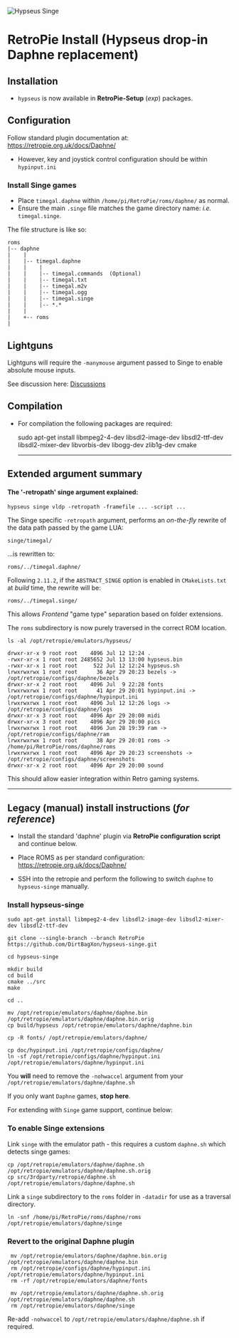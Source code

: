 ![Hypseus Singe](https://raw.githubusercontent.com/DirtBagXon/hypseus-singe/master/screenshots/hypseus-logo.png)

# RetroPie Install (Hypseus drop-in Daphne replacement)

## Installation

* `hypseus` is now available in **RetroPie-Setup** (_exp_) packages.

## Configuration

Follow standard plugin documentation at: https://retropie.org.uk/docs/Daphne/

* However, key and joystick control configuration should be within `hypinput.ini`

### Install Singe games

* Place ``timegal.daphne`` within ``/home/pi/RetroPie/roms/daphne/`` as normal.
* Ensure the main ``.singe`` file matches the game directory name: *i.e.* ``timegal.singe``.

The file structure is like so:

    roms
    |-- daphne
    |    |
    |    |-- timegal.daphne
    |    |    |
    |    |    |-- timegal.commands  (Optional)
    |    |    |-- timegal.txt
    |    |    |-- timegal.m2v
    |    |    |-- timegal.ogg
    |    |    |-- timegal.singe
    |    |    |-- *.*
    |    |
    |    +-- roms
    |


## Lightguns

Lightguns will require the ``-manymouse`` argument passed to Singe to enable absolute mouse inputs.

See discussion here: [Discussions](https://github.com/DirtBagXon/hypseus-singe/discussions/)

## Compilation

* For compilation the following packages are required:

    sudo apt-get install libmpeg2-4-dev libsdl2-image-dev libsdl2-ttf-dev libsdl2-mixer-dev libvorbis-dev libogg-dev zlib1g-dev cmake

  *  *  *  *  *

## Extended argument summary

#### The '-retropath' singe argument explained:

    hypseus singe vldp -retropath -framefile ... -script ...

The Singe specific ``-retropath`` argument, performs an *on-the-fly* rewrite of the data path passed by the game LUA:

    singe/timegal/

...is rewritten to:

    roms/../timegal.daphne/

Following ``2.11.2``, if the ``ABSTRACT_SINGE`` option is enabled in ``CMakeLists.txt`` at _build_ time, the rewrite will be:

    roms/../timegal.singe/

This allows _Frontend_ "game type" separation based on folder extensions.

The ``roms`` subdirectory is now purely traversed in the correct ROM location.

    ls -al /opt/retropie/emulators/hypseus/

    drwxr-xr-x 9 root root    4096 Jul 12 12:24 .
    -rwxr-xr-x 1 root root 2485652 Jul 13 13:00 hypseus.bin
    -rwxr-xr-x 1 root root     522 Jul 12 12:24 hypseus.sh
    lrwxrwxrwx 1 root root      36 Apr 29 20:23 bezels -> /opt/retropie/configs/daphne/bezels
    drwxr-xr-x 2 root root    4096 Jul  9 22:28 fonts
    lrwxrwxrwx 1 root root      41 Apr 29 20:01 hypinput.ini -> /opt/retropie/configs/daphne/hypinput.ini
    lrwxrwxrwx 1 root root    4096 Jul 12 12:26 logs -> /opt/retropie/configs/daphne/logs
    drwxr-xr-x 3 root root    4096 Apr 29 20:00 midi
    drwxr-xr-x 3 root root    4096 Apr 29 20:00 pics
    lrwxrwxrwx 1 root root    4096 Jun 28 19:39 ram -> /opt/retropie/configs/daphne/ram
    lrwxrwxrwx 1 root root      38 Apr 29 20:01 roms -> /home/pi/RetroPie/roms/daphne/roms
    lrwxrwxrwx 1 root root    4096 Apr 29 20:23 screenshots -> /opt/retropie/configs/daphne/screenshots
    drwxr-xr-x 2 root root    4096 Apr 29 20:00 sound

This should allow easier integration within Retro gaming systems.

  *  *  *  *  *

## Legacy (manual) install instructions (_for reference_)

* Install the standard 'daphne' plugin via **RetroPie configuration script** and continue below.

* Place ROMS as per standard configuration: https://retropie.org.uk/docs/Daphne/

* SSH into the retropie and perform the following to switch `daphne` to `hypseus-singe` manually.

### Install hypseus-singe

    sudo apt-get install libmpeg2-4-dev libsdl2-image-dev libsdl2-mixer-dev libsdl2-ttf-dev

    git clone --single-branch --branch RetroPie https://github.com/DirtBagXon/hypseus-singe.git

    cd hypseus-singe

    mkdir build
    cd build
    cmake ../src
    make

    cd ..

    mv /opt/retropie/emulators/daphne/daphne.bin /opt/retropie/emulators/daphne/daphne.bin.orig
    cp build/hypseus /opt/retropie/emulators/daphne/daphne.bin

    cp -R fonts/ /opt/retropie/emulators/daphne/

    cp doc/hypinput.ini /opt/retropie/configs/daphne/
    ln -sf /opt/retropie/configs/daphne/hypinput.ini /opt/retropie/emulators/daphne/hypinput.ini

You **will** need to remove the ``-nohwaccel`` argument from your ``/opt/retropie/emulators/daphne/daphne.sh``

If you only want ``Daphne`` games, **stop here**.

For extending with ``Singe`` game support, continue below:

### To enable Singe extensions

Link ``singe`` with the emulator path - this requires a custom ``daphne.sh`` which detects singe games:

    cp /opt/retropie/emulators/daphne/daphne.sh /opt/retropie/emulators/daphne/daphne.sh.orig
    cp src/3rdparty/retropie/daphne.sh /opt/retropie/emulators/daphne/daphne.sh

Link a ``singe`` subdirectory to the ``roms`` folder in ``-datadir`` for use as a traversal directory.

    ln -snf /home/pi/RetroPie/roms/daphne/roms /opt/retropie/emulators/daphne/singe

### Revert to the original Daphne plugin

     mv /opt/retropie/emulators/daphne/daphne.bin.orig /opt/retropie/emulators/daphne/daphne.bin
     rm /opt/retropie/configs/daphne/hypinput.ini /opt/retropie/emulators/daphne/hypinput.ini
     rm -rf /opt/retropie/emulators/daphne/fonts

     mv /opt/retropie/emulators/daphne/daphne.sh.orig /opt/retropie/emulators/daphne/daphne.sh
     rm /opt/retropie/emulators/daphne/singe

Re-add ``-nohwaccel`` to  ``/opt/retropie/emulators/daphne/daphne.sh`` if required.

